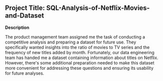 ## Project Title: SQL-Analysis-of-Netflix-Movies-and-Dataset

**Description**

The product management team assigned me the task of conducting a competitive analysis and preparing a dataset for future use. They specifically wanted insights into the ratio of movies to TV series and the frequency of new titles added by month. Fortunately, our data engineering team has handed me a dataset containing information about titles on Netflix. However, there's some additional preparation needed to make this dataset more convenient for addressing these questions and ensuring its usability for future analyses.
